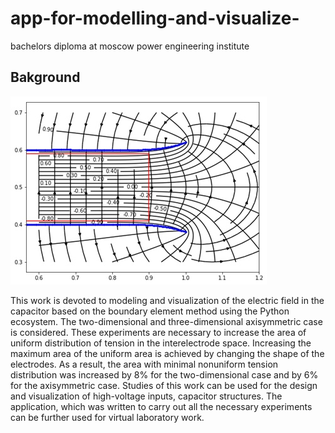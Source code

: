 # app-for-modelling-and-visualize-
bachelors diploma at moscow power engineering institute 

## Bakground

![Screenshot](v1szut4yfww.jpg)

This work is devoted to modeling and visualization of the electric field in the capacitor based on the boundary element method using the Python ecosystem. The two-dimensional and three-dimensional axisymmetric case is considered.
These experiments are necessary to increase the area of uniform distribution of tension in the interelectrode space. Increasing the maximum area of the uniform area is achieved by changing the shape of the electrodes.
As a result, the area with minimal nonuniform tension distribution was increased by 8% for the two-dimensional case and by 6% for the axisymmetric case.
Studies of this work can be used for the design and visualization of high-voltage inputs, capacitor structures. The application, which was written to carry out all the necessary experiments can be further used for virtual laboratory work.
